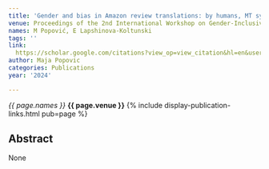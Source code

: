 ```yaml
---
title: 'Gender and bias in Amazon review translations: by humans, MT systems and ChatGPT'
venue: Proceedings of the 2nd International Workshop on Gender-Inclusive …, 2024
names: M Popović, E Lapshinova-Koltunski
tags: ''
link: 
  https://scholar.google.com/citations?view_op=view_citation&hl=en&user=KdAV2Y0AAAAJ&pagesize=100&sortby=pubdate&citation_for_view=KdAV2Y0AAAAJ:z_wVstp3MssC
author: Maja Popovic
categories: Publications
year: '2024'

---
```


*{{ page.names }}*
**{{ page.venue }}**
{% include display-publication-links.html pub=page %}
## Abstract

None